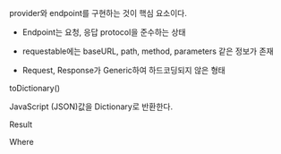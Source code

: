 

provider와 endpoint를 구현하는 것이 핵심 요소이다. 

- Endpoint는 요청, 응답 protocol을 준수하는 상태
- requestable에는 baseURL, path, method, parameters 같은 정보가 존재

- Request, Response가 Generic하여 하드코딩되지 않은 형태



toDictionary() 

JavaScript (JSON)값을 Dictionary로 반환한다. 



Result 

Where
